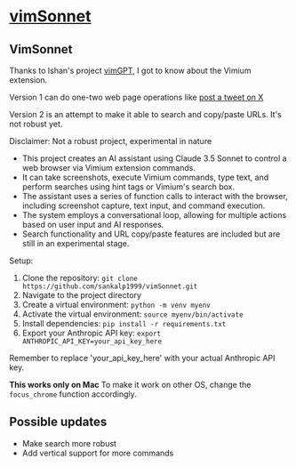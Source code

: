 # [vimSonnet](https://github.com/sankalp1999/vimSonnet)

## VimSonnet

Thanks to Ishan's project [vimGPT](https://github.com/ishan0102/vimGPT), I got to know about the Vimium extension. 

Version 1 can do one-two web page operations like [post a tweet on X](https://x.com/dejavucoder/status/1807387424018084345)

Version 2 is an attempt to make it able to search and copy/paste URLs. It's not robust yet. 



Disclaimer: Not a robust project, experimental in nature

- This project creates an AI assistant using Claude 3.5 Sonnet to control a web browser via Vimium extension commands.
- It can take screenshots, execute Vimium commands, type text, and perform searches using hint tags or Vimium's search box.
- The assistant uses a series of function calls to interact with the browser, including screenshot capture, text input, and command execution.
- The system employs a conversational loop, allowing for multiple actions based on user input and AI responses.
- Search functionality and URL copy/paste features are included but are still in an experimental stage.

Setup:
1. Clone the repository: `git clone https://github.com/sankalp1999/vimSonnet.git`
2. Navigate to the project directory
3. Create a virtual environment: `python -m venv myenv`
4. Activate the virtual environment: `source myenv/bin/activate`
5. Install dependencies: `pip install -r requirements.txt`
6. Export your Anthropic API key: `export ANTHROPIC_API_KEY=your_api_key_here`

Remember to replace 'your_api_key_here' with your actual Anthropic API key.

**This works only on Mac** To make it work on other OS, change the `focus_chrome` function accordingly.

## Possible updates

- Make search more robust
- Add vertical support for more commands
